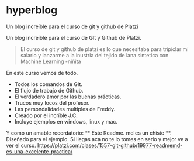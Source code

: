 # hyperblog
Un blog increíble para el curso de git y github de Platzi

Un blog increíble para el curso de GIt y Github de Platzi.
>El curso de git y github de platzi es lo que necesitaba para tripiclar mi salario y lanzarme a la inustria del tejido de lana sintetica con Machine Learning
> -niñita

En este curso vemos de todo.

* Todos los comandos de GIt.
* El flujo de trabajo de Github.
* El verdadero amor por las buenas prácticas.
* Trucos muy locos del profesor.
* Las persondalidades multiples de Freddy.
* Creado por el incríble J.C.
* Incluye ejemplos en windows, linux y mac.

Y como un amable recordatorio:  ** Este Readme. md es un chiste **. Diseñado para el ejemplo. Si llegas aca no te lo tomes en serio y mejor ve a ver el curso. https://platzi.com/clases/1557-git-github/19977-readmemd-es-una-excelente-practica/


